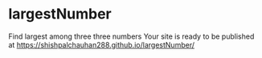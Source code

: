 # largestNumber
Find largest among three three numbers 
Your site is ready to be published at https://shishpalchauhan288.github.io/largestNumber/
